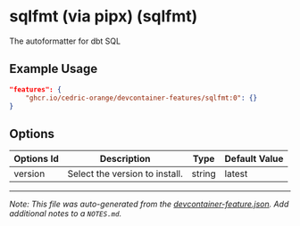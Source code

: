 
# sqlfmt (via pipx) (sqlfmt)

The autoformatter for dbt SQL

## Example Usage

```json
"features": {
    "ghcr.io/cedric-orange/devcontainer-features/sqlfmt:0": {}
}
```

## Options

| Options Id | Description | Type | Default Value |
|-----|-----|-----|-----|
| version | Select the version to install. | string | latest |



---

_Note: This file was auto-generated from the [devcontainer-feature.json](https://github.com/cedric-orange/devcontainer-features/blob/main/src/sqlfmt/devcontainer-feature.json).  Add additional notes to a `NOTES.md`._

